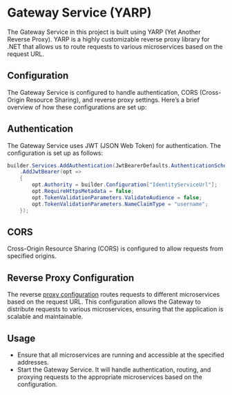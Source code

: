 # Gateway Service (YARP)
The Gateway Service in this project is built using YARP (Yet Another Reverse Proxy). YARP is a highly customizable reverse proxy library for .NET that allows us to route requests to various microservices based on the request URL.

## Configuration
The Gateway Service is configured to handle authentication, CORS (Cross-Origin Resource Sharing), and reverse proxy settings. Here’s a brief overview of how these configurations are set up:

## Authentication
The Gateway Service uses JWT (JSON Web Token) for authentication. The configuration is set up as follows:

```csharp
builder.Services.AddAuthentication(JwtBearerDefaults.AuthenticationScheme)
    .AddJwtBearer(opt =>
    {
        opt.Authority = builder.Configuration["IdentityServiceUrl"];
        opt.RequireHttpsMetadata = false;
        opt.TokenValidationParameters.ValidateAudience = false;
        opt.TokenValidationParameters.NameClaimType = "username";
    });
```

## CORS
Cross-Origin Resource Sharing (CORS) is configured to allow requests from specified origins.

## Reverse Proxy Configuration
The reverse [proxy configuration](appsettings.Docker.json) routes requests to different microservices based on the request URL. 
This configuration allows the Gateway to distribute requests to various microservices, ensuring that the application is scalable and maintainable.

## Usage
- Ensure that all microservices are running and accessible at the specified addresses.
- Start the Gateway Service. It will handle authentication, routing, and proxying requests to the appropriate microservices based on the configuration.
